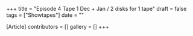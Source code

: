 +++
title = "Episode 4 Tape 1 Dec + Jan / 2 disks for 1 tape"
draft = false
tags = ["Showtapes"]
date = ""

[Article]
contributors = []
gallery = []
+++
